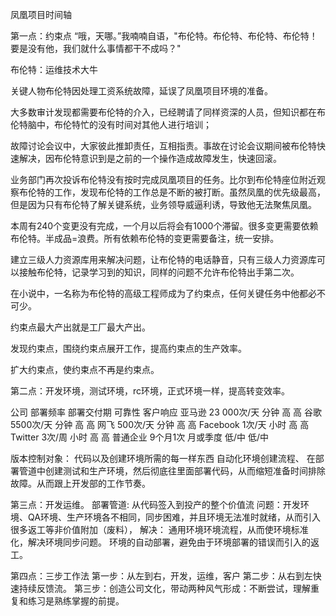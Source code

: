 凤凰项目时间轴



第一点：约束点
“哦，天哪。”我喃喃自语，"布伦特。布伦特、布伦特、布伦特！要是没有他，我们就什么事情都干不成吗？"

布伦特：运维技术大牛

关键人物布伦特因处理工资系统故障，延误了凤凰项目环境的准备。

大多数审计发现都需要布伦特的介入，已经聘请了同样资深的人员，但知识都在布伦特脑中，布伦特忙的没有时间对其他人进行培训；

故障讨论会议中，大家彼此推卸责任，互相指责。事故在讨论会议期间被布伦特快速解决，因布伦特意识到是之前的一个操作造成故障发生，快速回滚。

业务部门再次投诉布伦特没有按时完成凤凰项目的任务。比尔到布伦特座位附近观察布伦特的工作，发现布伦特的工作总是不断的被打断。虽然凤凰的优先级最高，但是因为只有布伦特了解关键系统，业务领导威逼利诱，导致他无法聚焦凤凰。

本周有240个变更没有完成，一个月以后将会有1000个滞留。很多变更需要依赖布伦特。半成品=浪费。所有依赖布伦特的变更需要备注，统一安排。

建立三级人力资源库用来解决问题，让布伦特的电话静音，只有三级人力资源库可以接触布伦特，记录学习到的知识，同样的问题不允许布伦特出手第二次。

在小说中，一名称为布伦特的高级工程师成为了约束点，任何关键任务中他都必不可少。

约束点最大产出就是工厂最大产出。

发现约束点，围绕约束点展开工作，提高约束点的生产效率。

扩大约束点，使约束点不再是约束点。


第二点：开发环境，测试环境，rc环境，正式环境一样，提高转变效率。

公司	部署频率	部署交付期	可靠性	客户响应
亚马逊	23 000次/天	分钟	高	高
谷歌	5500次/天	分钟	高	高
网飞	500次/天	分钟	高	高
Facebook	1次/天	小时	高	高
Twitter	3次/周	小时	高	高
普通企业	9个月1次	月或季度	低/中	低/中

版本控制对象： 代码以及创建环境所需的每一样东西
 自动化环境创建流程、
 在部署管道中创建测试和生产环境，然后彻底往里面部署代码，从而缩短准备时间排除故障。从而跟上开发部的工作节奏。

第三点：开发运维。
部署管道: 从代码签入到投产的整个价值流
问题：开发环境、QA环境、生产环境各不相同，同步困难，并且环境无法准时就绪，从而引入很多返工等非价值附加（废料），
解决：
通用环境环境流程，从而使环境标准化，解决环境同步问题。
环境的自动部署，避免由于环境部署的错误而引入的返工。

第四点：三步工作法
	第一步：从左到右，开发，运维，客户
	第二步：从右到左快速持续反馈流。
	第三步：创造公司文化，带动两种风气形成：不断尝试，理解重复和练习是熟练掌握的前提。
